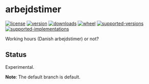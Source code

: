 # arbejdstimer

[![license](https://img.shields.io/github/license/sthagen/arbejdstimer.svg?style=flat)](https://github.com/sthagen/arbejdstimer/blob/default/LICENSE)
[![version](https://img.shields.io/pypi/v/arbejdstimer.svg?style=flat)](https://pypi.python.org/pypi/arbejdstimer/)
[![downloads](https://img.shields.io/pypi/dm/arbejdstimer.svg?style=flat)](https://pypi.python.org/pypi/arbejdstimer/)
[![wheel](https://img.shields.io/pypi/wheel/arbejdstimer.svg?style=flat)](https://pypi.python.org/pypi/arbejdstimer/)
[![supported-versions](https://img.shields.io/pypi/pyversions/arbejdstimer.svg?style=flat)](https://pypi.python.org/pypi/arbejdstimer/)
[![supported-implementations](https://img.shields.io/pypi/implementation/arbejdstimer.svg?style=flat)](https://pypi.python.org/pypi/arbejdstimer/)

Working hours (Danish arbejdstimer) or not?

## Status

Experimental.

**Note**: The default branch is default.

